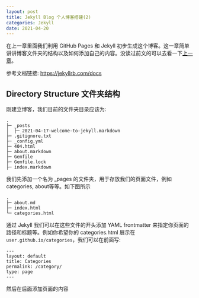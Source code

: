 ```yaml
---
layout: post
title: Jekyll Blog 个人博客搭建(2)
categories: Jekyll
date: 2021-04-20
---
```


在上一章里面我们利用 GitHub Pages 和 Jekyll 初步生成这个博客。这一章简单讲讲博客文件夹的结构以及如何添加自己的内容。没读过前文的可以去看一下[上一章](https://thomasmental.github.io/2021/04/16/Jekyll-1/)。

参考文档链接: <https://jekyllrb.com/docs>

## Directory Structure 文件夹结构

刚建立博客，我们目前的文件夹目录应该为:

```
.
├─ _posts
│  ├─ 2021-04-17-welcome-to-jekyll.markdown
├─ .gitignore.txt
├─ _config.yml
├─ 404.html
├─ about.markdown
├─ Gemfile
├─ Gemfile.lock
├─ index.markdown
```

我们先添加一个名为 _pages 的文件夹，用于存放我们的页面文件，例如 categories, about等等。如下图所示

```
.
├─ about.md
├─ index.html
└─ categories.html
```

通过 Jekyll 我们可以在这些文件的开头添加 YAML frontmatter 来指定你页面的路径和标题等。例如你希望你的 categories.html 展示在```user.github.io/categories```，我们可以在前面写:

```
---
layout: default
title: Categories
permalink: /category/
type: page
---
```

然后在后面添加页面的内容